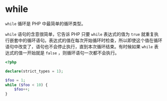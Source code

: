 # while

`while` 循环是 PHP 中最简单的循环类型。

`while` 语句的含意很简单，它告诉 PHP 只要 `while` 表达式的值为 `true` 就重复执行嵌套中的循环语句。表达式的值在每次开始循环时检查，所以即使这个值在循环语句中改变了，语句也不会停止执行，直到本次循环结束。有时候如果 `while` 表达式的值一开始就是 `false` ，则循环语句一次都不会执行。

```php
<?php

declare(strict_types = 1);

$foo = 1;
while ($foo < 10) {
    $foo++;
}

```

